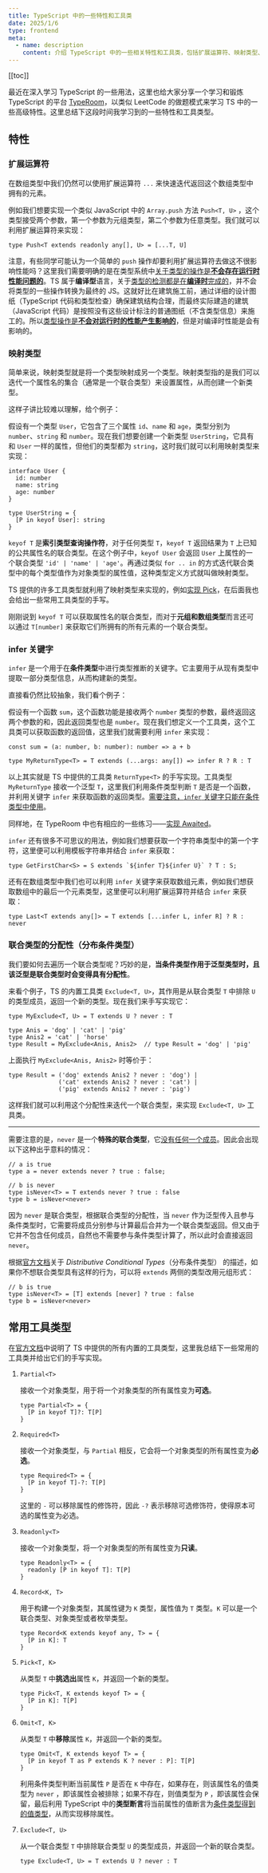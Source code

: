 ```yaml
---
title: TypeScript 中的一些特性和工具类
date: 2025/1/6
type: frontend
meta:
  - name: description
    content: 介绍 TypeScript 中的一些相关特性和工具类，包括扩展运算符、映射类型、infer 关键字、联合类型的分配性以及 TS 中的常用工具类
---
```


[[toc]]

最近在深入学习 TypeScript 的一些用法，这里也给大家分享一个学习和锻炼 TypeScript 的平台 [TypeRoom](https://typeroom.cn/problems/all)，以类似 LeetCode 的做题模式来学习 TS 中的一些高级特性。这里总结下这段时间我学习到的一些特性和工具类型。

## 特性

### 扩展运算符

在数组类型中我们仍然可以使用扩展运算符 `...` 来快速迭代返回这个数组类型中拥有的元素。

例如我们想要实现一个类似 JavaScript 中的 `Array.push` 方法 `Push<T, U>` ，这个类型接受两个参数，第一个参数为元组类型，第二个参数为任意类型。我们就可以利用扩展运算符来实现：

```tsx
type Push<T extends readonly any[], U> = [...T, U]
```

注意，有些同学可能认为一个简单的 `push` 操作却要利用扩展运算符去做这不很影响性能吗？这里我们需要明确的是在类型系统中<u>关于类型的操作是**不会存在运行时性能问题的**</u>。TS 属于**编译型**语言，关于<u>类型的检测都是在**编译时**完成的</u>，并不会将类型的一些操作转换为最终的 JS。这就好比在建筑施工前，通过详细的设计图纸（TypeScript 代码和类型检查）确保建筑结构合理，而最终实际建造的建筑（JavaScript 代码）是按照没有这些设计标注的普通图纸（不含类型信息）来施工的。所以<u>类型操作是**不会对运行时的性能产生影响的**</u>，但是对编译时性能是会有影响的。

### 映射类型

简单来说，映射类型就是将一个类型映射成另一个类型。映射类型指的是我们可以迭代一个属性名的集合（通常是一个联合类型）来设置属性，从而创建一个新类型。

这样子讲比较难以理解，给个例子：

假设有一个类型 `User`，它包含了三个属性 `id`、`name` 和 `age`，类型分别为 `number`、`string` 和 `number`。现在我们想要创建一个新类型 `UserString`，它具有和 `User` 一样的属性，但他们的类型都为 `string`，这时我们就可以利用映射类型来实现：

```tsx
interface User {
  id: number
  name: string
  age: number
}

type UserString = {
  [P in keyof User]: string
}
```

`keyof T` 是**索引类型查询操作符**，对于任何类型 `T`，`keyof T` 返回结果为 `T` 上已知的公共属性名的联合类型。在这个例子中，`keyof User` 会返回 `User` 上属性的一个联合类型 `'id' | 'name' | 'age'`。再通过类似 `for .. in` 的方式迭代联合类型中的每个类型值作为对象类型的属性值，这种类型定义方式就叫做映射类型。

TS 提供的许多工具类型就利用了映射类型来实现的，例如[实现 Pick](https://typeroom.cn/problem/pick)，在后面我也会给出一些常用工具类型的手写。

刚刚说到 `keyof T` 可以获取属性名的联合类型，而对于**元组和数组类型**而言还可以通过 `T[number]` 来获取它们所拥有的所有元素的一个联合类型。

### infer 关键字

`infer` 是一个用于在**条件类型**中进行类型推断的关键字。它主要用于从现有类型中提取一部分类型信息，从而构建新的类型。

直接看仍然比较抽象，我们看个例子：

假设有一个函数 `sum`，这个函数功能是接收两个 `number` 类型的参数，最终返回这两个参数的和，因此返回类型也是 `number`。现在我们想定义一个工具类，这个工具类可以获取函数的返回值，这里我们就需要利用 `infer` 来实现：

```tsx
const sum = (a: number, b: number): number => a + b

type MyReturnType<T> = T extends (...args: any[]) => infer R ? R : T
```

以上其实就是 TS 中提供的工具类 `ReturnType<T>` 的手写实现。工具类型 `MyReturnType` 接收一个泛型 `T`，这里我们利用条件类型判断 `T` 是否是一个函数，并利用关键字 `infer` 来获取函数的返回类型。<u>需要注意，`infer` 关键字只能在条件类型中使用</u>。

同样地，在 TypeRoom 中也有相应的一些练习——[实现 Awaited](https://typeroom.cn/problem/awaited)。

`infer` 还有很多不可思议的用法，例如我们想要获取一个字符串类型中的第一个字符，这里便可以利用模板字符串并结合 `infer` 来获取：

```tsx
type GetFirstChar<S> = S extends `${infer T}${infer U}` ? T : S;
```

还有在数组类型中我们也可以利用 `infer` 关键字来获取数组元素，例如我们想获取数组中的最后一个元素类型，这里便可以利用扩展运算符并结合 `infer` 来获取：

```tsx
type Last<T extends any[]> = T extends [...infer L, infer R] ? R : never
```

### 联合类型的分配性（分布条件类型）

我们要如何去遍历一个联合类型呢？巧妙的是，**当条件类型作用于泛型类型时，且该泛型是联合类型时会变得具有分配性**。

来看个例子，TS 的内置工具类 `Exclude<T, U>`，其作用是从联合类型 `T` 中排除 `U` 的类型成员，返回一个新的类型。现在我们来手写实现它：

```tsx
type MyExclude<T, U> = T extends U ? never : T

type Anis = 'dog' | 'cat' | 'pig'
type Anis2 = 'cat' | 'horse'
type Result = MyExclude<Anis, Anis2>  // type Result = 'dog' | 'pig'
```

上面执行 `MyExclude<Anis, Anis2>` 时等价于：

```tsx
type Result = ('dog' extends Anis2 ? never : 'dog') |
              ('cat' extends Anis2 ? never : 'cat') |
              ('pig' extends Anis2 ? never : 'pig')
```

这样我们就可以利用这个分配性来迭代一个联合类型，来实现  `Exclude<T, U>` 工具类。

------

需要注意的是，`never` 是一个**特殊的联合类型**，它<u>没有任何一个成员</u>。因此会出现以下这种出乎意料的情况：

```tsx
// a is true
type a = never extends never ? true : false;

// b is never
type isNever<T> = T extends never ? true : false
type b = isNever<never>
```

因为 `never` 是联合类型，根据联合类型的分配性，当 `never` 作为泛型传入且参与条件类型时，它需要将成员分别参与计算最后合并为一个联合类型返回。但又由于它并不包含任何成员，自然也不需要参与条件类型计算了，所以此时会直接返回 `never`。

根据[官方文档](https://www.typescriptlang.org/docs/handbook/2/conditional-types.html#distributive-conditional-types)关于 *Distributive Conditional Types*（分布条件类型） 的描述，如果你不想联合类型具有这样的行为，可以将 `extends` 两侧的类型改用元组形式：

```tsx
// b is true
type isNever<T> = [T] extends [never] ? true : false
type b = isNever<never>
```

## 常用工具类型

在[官方文档](https://www.typescriptlang.org/docs/handbook/utility-types.html)中说明了 TS 中提供的所有内置的工具类型，这里我总结下一些常用的工具类并给出它们的手写实现。

1. `Partial<T>`

   接收一个对象类型，用于将一个对象类型的所有属性变为**可选**。

   ```tsx
   type Partial<T> = {
     [P in keyof T]?: T[P]
   }
   ```

2. `Required<T>`

   接收一个对象类型，与 `Partial` 相反，它会将一个对象类型的所有属性变为**必选**。

   ```tsx
   type Required<T> = {
     [P in keyof T]-?: T[P]
   }
   ```

   这里的 `-` 可以移除属性的修饰符，因此 `-?` 表示移除可选修饰符，使得原本可选的属性变为必选。

3. `Readonly<T>`

   接收一个对象类型，将一个对象类型的所有属性变为**只读**。

   ```tsx
   type Readonly<T> = {
     readonly [P in keyof T]: T[P]
   }
   ```

4. `Record<K, T>`

   用于构建一个对象类型，其属性键为 `K` 类型，属性值为 `T` 类型。`K` 可以是一个联合类型、对象类型或者枚举类型。

   ```tsx
   type Record<K extends keyof any, T> = {
     [P in K]: T
   }
   ```

5. `Pick<T, K>`

   从类型 `T` 中**挑选出**属性 `K`，并返回一个新的类型。

   ```tsx
   type Pick<T, K extends keyof T> = {
     [P in K]: T[P]
   }
   ```

6. `Omit<T, K>`

   从类型 `T` 中**移除**属性 `K`，并返回一个新的类型。

   ```tsx
   type Omit<T, K extends keyof T> = {
     [P in keyof T as P extends K ? never : P]: T[P]
   }
   ```

   利用条件类型判断当前属性 `P` 是否在 `K` 中存在，如果存在，则该属性名的值类型为 `never` ，即该属性会被排除；如果不存在，则值类型为 `P` ，即该属性会保留，最后利用 TypeScript 中的**类型断言**将当前属性的值断言为<u>条件类型得到的值类型</u>，从而实现移除属性。

7. `Exclude<T, U>`

   从一个联合类型 `T` 中排除联合类型 `U` 的类型成员，并返回一个新的联合类型。

   ```tsx
   type Exclude<T, U> = T extends U ? never : T
   ```

   